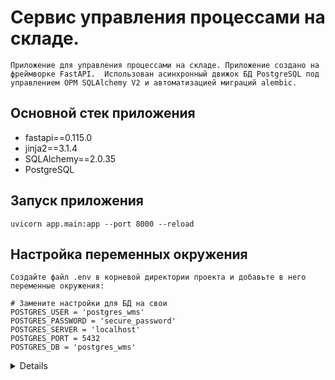 # Сервис управления процессами на складе.
`Приложение для управления процессами на складе. Приложение создано на фреймворке FastAPI. 
Использован асинхронный движок БД PostgreSQL под управлением ОРМ SQLAlchemy V2 и автоматизацией миграций alembic.`

## Основной стек приложения

* fastapi==0.115.0
* jinja2==3.1.4
* SQLAlchemy==2.0.35
* PostgreSQL



## Запуск приложения

`
uvicorn app.main:app --port 8000 --reload
`

## Настройка переменных окружения

`Создайте файл .env в корневой директории проекта и добавьте в него переменные окружения:`

```
# Замените настройки для БД на свои 
POSTGRES_USER = 'postgres_wms'
POSTGRES_PASSWORD = 'secure_password'
POSTGRES_SERVER = 'localhost'
POSTGRES_PORT = 5432
POSTGRES_DB = 'postgres_wms'
```

<details>
# Работа с базой данных

`Документация по подключению БД через SQLAlchemy`

https://docs.sqlalchemy.org/en/20/core/engines.html#backend-specific-urls

## Создание пользователя для PostgreSQL на linux

### Шаг 1: Установка PostgreSQL (если еще не установлено)
`Данная инструкция не предусмотрена текущей документацией`

### Шаг 2: Вход в систему PostgreSQL

1. **Переключитесь на пользователя `postgres`:**
   PostgreSQL устанавливает специального пользователя с именем `postgres`, который имеет право управлять БД.

```bash
sudo -i -u postgres
````

2. **Запустите консоль psql:**

```bash
psql
````
### Шаг 3: Создание пользователя

Для создания нового пользователя выполните следующую команду в консоли `psql`:

`
CREATE USER имя_пользователя WITH PASSWORD 'ваш_пароль';
`
#### Пример:
```sql
CREATE USER postgres_wms WITH PASSWORD 'postgres_wms';
```
#### Ожидаемый результат:

`CREATE ROLE`

### Шаг 4: Создание БД и передача прав созданному пользователю

Для создания БД выполните следующую команду в консоли `psql`:

`
CREATE DATABASE имя_БД OWNER имя_пользователя ENCODING 'UTF8';
`
#### Пример:
```sql
CREATE DATABASE postgres_wms OWNER postgres_wms ENCODING 'UTF8';
```
#### Ожидаемый результат:

`CREATE DATABASE`

### Заключение

`Вы успешно создали нового пользователя и базу данных в PostgreSQL на Linux`

`Для выхода из консоли PostgreSQL используйте команду:`

```bash
\q
````
в терминале IDE Pycharm 
```bash
exit
````
## Создание миграций

### Шаг 1: создание среды миграции для асинхронной поддержки

Для создания среды миграции выполните команду:
```bash
alembic init -t async app/migrations
````
### Шаг2: Изменить настройки alembic.ini

* Измените опцию sqlalchemy.url в файле alembic.ini на URL подключения к БД: 

sqlalchemy.url = postgresql+asyncpg://имя_пользователя:пароль@localhost:5432/имя_БД

* Изменить настройки env.py target_metadata = None на: 

```
from app.core.backend.db import Base
from app.data.models import *

target_metadata = Base.metadata
```

* Выполнить первую миграцию командой

```bash
alembic revision --autogenerate -m "Initial migration"
```

* Выполнить команду: "alembic upgrade head" - применение самой последней созданной миграции
`Эта команда запустит все миграции, которые еще не были применены к вашей базе данных, начиная с последней созданной миграции.`

### основные команды в Alembic:

* alembic upgrade +2 две версии включая текущую для апгрейда
* alembic downgrade -1 на предыдущую для даунгрейда
* alembic current получить информацию о текущей версии
* alembic history --verbose история миграций, более подробнее можно почитать в документации.
* alembic downgrade base даунгрейд в самое начало миграций
* alembic upgrade head применение самой последней созданной миграции

</details>